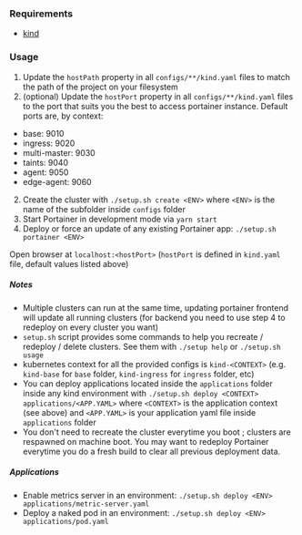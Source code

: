 ### Requirements

- [kind](https://kind.sigs.k8s.io/)

### Usage

1. Update the `hostPath` property in all `configs/**/kind.yaml` files to match the path of the project on your filesystem
1. (optional) Update the `hostPort` property in all `configs/**/kind.yaml` files to the port that suits you the best to access portainer instance. Default ports are, by context:
  * base: 9010
  * ingress: 9020
  * multi-master: 9030
  * taints: 9040
  * agent: 9050
  * edge-agent: 9060
2. Create the cluster with `./setup.sh create <ENV>` where `<ENV>` is the name of the subfolder inside `configs` folder
3. Start Portainer in development mode via `yarn start`
4. Deploy or force an update of any existing Portainer app: `./setup.sh portainer <ENV>`

Open browser at `localhost:<hostPort>` (`hostPort` is defined in `kind.yaml` file, default values listed above)

##### Notes
* Multiple clusters can run at the same time, updating portainer frontend will update all running clusters (for backend you need to use step 4 to redeploy on every cluster you want)
* `setup.sh` script provides some commands to help you recreate / redeploy / delete clusters. See them with `./setup help` or `./setup.sh usage`
* kubernetes context for all the provided configs is `kind-<CONTEXT>` (e.g. `kind-base` for `base` folder, `kind-ingress` for `ingress` folder, etc)
* You can deploy applications located inside the `applications` folder inside any kind environment with `./setup.sh deploy <CONTEXT> applications/<APP.YAML>` where `<CONTEXT>` is the application context (see above) and `<APP.YAML>` is your application yaml file inside `applications` folder
* You don't need to recreate the cluster everytime you boot ; clusters are respawned on machine boot. You may want to redeploy Portainer everytime you do a fresh build to clear all previous deployment data.


##### Applications
* Enable metrics server in an environment: `./setup.sh deploy <ENV> applications/metric-server.yaml`
* Deploy a naked pod in an environment: `./setup.sh deploy <ENV> applications/pod.yaml`
